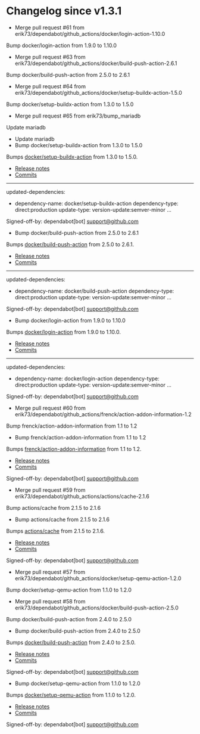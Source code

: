 # Changelog since v1.3.1
- Merge pull request #61 from erik73/dependabot/github_actions/docker/login-action-1.10.0

Bump docker/login-action from 1.9.0 to 1.10.0 
- Merge pull request #63 from erik73/dependabot/github_actions/docker/build-push-action-2.6.1

Bump docker/build-push-action from 2.5.0 to 2.6.1 
- Merge pull request #64 from erik73/dependabot/github_actions/docker/setup-buildx-action-1.5.0

Bump docker/setup-buildx-action from 1.3.0 to 1.5.0 
- Merge pull request #65 from erik73/bump_mariadb

Update mariadb 
- Update mariadb 
- Bump docker/setup-buildx-action from 1.3.0 to 1.5.0

Bumps [docker/setup-buildx-action](https://github.com/docker/setup-buildx-action) from 1.3.0 to 1.5.0.
- [Release notes](https://github.com/docker/setup-buildx-action/releases)
- [Commits](https://github.com/docker/setup-buildx-action/compare/v1.3.0...v1.5.0)

---
updated-dependencies:
- dependency-name: docker/setup-buildx-action
  dependency-type: direct:production
  update-type: version-update:semver-minor
...

Signed-off-by: dependabot[bot] <support@github.com> 
- Bump docker/build-push-action from 2.5.0 to 2.6.1

Bumps [docker/build-push-action](https://github.com/docker/build-push-action) from 2.5.0 to 2.6.1.
- [Release notes](https://github.com/docker/build-push-action/releases)
- [Commits](https://github.com/docker/build-push-action/compare/v2.5.0...v2.6.1)

---
updated-dependencies:
- dependency-name: docker/build-push-action
  dependency-type: direct:production
  update-type: version-update:semver-minor
...

Signed-off-by: dependabot[bot] <support@github.com> 
- Bump docker/login-action from 1.9.0 to 1.10.0

Bumps [docker/login-action](https://github.com/docker/login-action) from 1.9.0 to 1.10.0.
- [Release notes](https://github.com/docker/login-action/releases)
- [Commits](https://github.com/docker/login-action/compare/v1.9.0...v1.10.0)

---
updated-dependencies:
- dependency-name: docker/login-action
  dependency-type: direct:production
  update-type: version-update:semver-minor
...

Signed-off-by: dependabot[bot] <support@github.com> 
- Merge pull request #60 from erik73/dependabot/github_actions/frenck/action-addon-information-1.2

Bump frenck/action-addon-information from 1.1 to 1.2 
- Bump frenck/action-addon-information from 1.1 to 1.2

Bumps [frenck/action-addon-information](https://github.com/frenck/action-addon-information) from 1.1 to 1.2.
- [Release notes](https://github.com/frenck/action-addon-information/releases)
- [Commits](https://github.com/frenck/action-addon-information/compare/v1.1...v1.2)

Signed-off-by: dependabot[bot] <support@github.com> 
- Merge pull request #59 from erik73/dependabot/github_actions/actions/cache-2.1.6

Bump actions/cache from 2.1.5 to 2.1.6 
- Bump actions/cache from 2.1.5 to 2.1.6

Bumps [actions/cache](https://github.com/actions/cache) from 2.1.5 to 2.1.6.
- [Release notes](https://github.com/actions/cache/releases)
- [Commits](https://github.com/actions/cache/compare/v2.1.5...v2.1.6)

Signed-off-by: dependabot[bot] <support@github.com> 
- Merge pull request #57 from erik73/dependabot/github_actions/docker/setup-qemu-action-1.2.0

Bump docker/setup-qemu-action from 1.1.0 to 1.2.0 
- Merge pull request #58 from erik73/dependabot/github_actions/docker/build-push-action-2.5.0

Bump docker/build-push-action from 2.4.0 to 2.5.0 
- Bump docker/build-push-action from 2.4.0 to 2.5.0

Bumps [docker/build-push-action](https://github.com/docker/build-push-action) from 2.4.0 to 2.5.0.
- [Release notes](https://github.com/docker/build-push-action/releases)
- [Commits](https://github.com/docker/build-push-action/compare/v2.4.0...v2.5.0)

Signed-off-by: dependabot[bot] <support@github.com> 
- Bump docker/setup-qemu-action from 1.1.0 to 1.2.0

Bumps [docker/setup-qemu-action](https://github.com/docker/setup-qemu-action) from 1.1.0 to 1.2.0.
- [Release notes](https://github.com/docker/setup-qemu-action/releases)
- [Commits](https://github.com/docker/setup-qemu-action/compare/v1.1.0...v1.2.0)

Signed-off-by: dependabot[bot] <support@github.com> 
